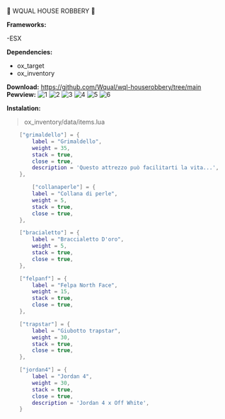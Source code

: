 🏡 WQUAL HOUSE ROBBERY 🏡

**Frameworks:**

-ESX

**Dependencies:**

- ox_target
- ox_inventory

**Download:** https://github.com/Wqual/wql-houserobbery/tree/main
**Pewview:** 
![1](https://github.com/Wqual/wql-houserobbery/assets/130603719/790b9b1b-0cfa-414f-b622-fe4ebf8bf721)
![2](https://github.com/Wqual/wql-houserobbery/assets/130603719/31f88650-7ccc-42d6-a902-83168faaccea)
![3](https://github.com/Wqual/wql-houserobbery/assets/130603719/99119b27-9b22-40ad-9ed0-afbe9a12fc4a)
![4](https://github.com/Wqual/wql-houserobbery/assets/130603719/672fb646-1787-4ab5-8fa8-d1b6fd7f7440)
![5](https://github.com/Wqual/wql-houserobbery/assets/130603719/3ad6e93a-4695-48f1-a875-ddf13cc4c428)
![6](https://github.com/Wqual/wql-houserobbery/assets/130603719/b0fe869d-3243-42c1-81e1-12e575492090)


**Instalation:**

> ox_inventory/data/items.lua
```lua
	["grimaldello"] = {
		label = "Grimaldello",
		weight = 35,
		stack = true,
		close = true,
		description = 'Questo attrezzo può facilitarti la vita...',
	},

        ["collanaperle"] = {
		label = "Collana di perle",
		weight = 5,
		stack = true,
		close = true,
	},

	["bracialetto"] = {
		label = "Braccialetto D'oro",
		weight = 5,
		stack = true,
		close = true,
	},

	["felpanf"] = {
		label = "Felpa North Face",
		weight = 15,
		stack = true,
		close = true,
	},

	["trapstar"] = {
		label = "Giubotto trapstar",
		weight = 30,
		stack = true,
		close = true,
	},

	["jordan4"] = {
		label = "Jordan 4",
		weight = 30,
		stack = true,
		close = true,
		description = 'Jordan 4 x Off White',
	}
  
```
